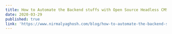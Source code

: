 ```yaml
---
title: How to Automate the Backend stuffs with Open Source Headless CMS Strapi and Docker
date: 2020-03-29
published: true
link: 'https://www.nirmalyaghosh.com/blog/how-to-automate-the-backend-stuffs-with-open-source-headless-cms-strapi-and-docker'
---
```

